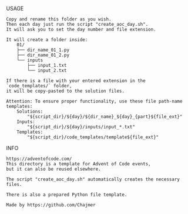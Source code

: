 USAGE

    Copy and rename this folder as you wish.
    Then each day just run the script "create_aoc_day.sh".
    It will ask you to set the day number and file extension.

    It will create a folder inside:
        01/
        ├── dir_name_01_1.py
        ├── dir_name_01_2.py
        └── inputs
            ├── input_1.txt
            └── input_2.txt

    If there is a file with your entered extension in the `code_templates/` folder,
    it will be copy-pasted to the solution files.

    Attention: To ensure proper functionality, use these file path-name templates:
        Solutions:
            "${script_dir}/${day}/${dir_name}_${day}_{part}${file_ext}"
        Inputs:
            "${script_dir}/${day}/inputs/input_*.txt"
        Templates:
            "${script_dir}/code_templates/template${file_ext}"

INFO

    https://adventofcode.com/
    This directory is a template for Advent of Code events,
    but it can also be reused elsewhere.

    The script "create_aoc_day.sh" automatically creates the necessary files.

    There is also a prepared Python file template.

    Made by https://github.com/Chajmer
